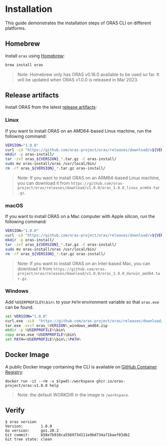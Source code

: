 # Installation

This guide demonstrates the installation steps of ORAS CLI on different platforms.

## Homebrew

Install `oras` using [Homebrew](https://brew.sh/):

```bash
brew install oras
```

> Note: Homebrew only has ORAS v0.16.0 available to be used so far. It will be updated when ORAS v1.0.0 is released in Mar 2023.

## Release artifacts

Install ORAS from the latest [release artifacts](https://github.com/oras-project/oras/releases):

### Linux

If you want to install ORAS on an AMD64-based Linux machine, run the following command:

```bash
VERSION="1.0.0"
curl -LO "https://github.com/oras-project/oras/releases/download/v${VERSION}/oras_${VERSION}_linux_amd64.tar.gz"
mkdir -p oras-install/
tar -zxf oras_${VERSION}_*.tar.gz -C oras-install/
sudo mv oras-install/oras /usr/local/bin/
rm -rf oras_${VERSION}_*.tar.gz oras-install/
```

> Note: If you want to install ORAS on an ARM64-based Linux machine, you can download it from `https://github.com/oras-project/oras/releases/download/v1.0.0/oras_1.0.0_linux_arm64.tar.gz`.

### macOS

If you want to install ORAS on a Mac computer with Apple silicon, run the following command:

```bash
VERSION="1.0.0"
curl -LO "https://github.com/oras-project/oras/releases/download/v${VERSION}/oras_${VERSION}_darwin_arm64.tar.gz"
mkdir -p oras-install/
tar -zxf oras_${VERSION}_*.tar.gz -C oras-install/
sudo mv oras-install/oras /usr/local/bin/
rm -rf oras_${VERSION}_*.tar.gz oras-install/
```

> Note: If you want to install ORAS on an Intel-based Mac, you can download it from `https://github.com/oras-project/oras/releases/download/v1.0.0/oras_1.0.0_darwin_amd64.tar.gz`.

### Windows

Add `%USERPROFILE%\bin\` to your `PATH` environment variable so that `oras.exe` can be found.

```cmd
set VERSION="1.0.0"
curl.exe -sLO  "https://github.com/oras-project/oras/releases/download/v%VERSION%/oras_%VERSION%_windows_amd64.zip"
tar.exe -xvzf oras_%VERSION%_windows_amd64.zip
mkdir -p %USERPROFILE%\bin\
copy oras.exe %USERPROFILE%\bin\
set PATH=%USERPROFILE%\bin\;%PATH%
```

## Docker Image

A public Docker image containing the CLI is available on [GitHub Container Registry](https://github.com/orgs/oras-project/packages/container/package/oras):

```
docker run -it --rm -v $(pwd):/workspace ghcr.io/oras-project/oras:v1.0.0 help
```

> Note: the default WORKDIR in the image is `/workspace`.

## Verify

```shell
$ oras version
Version:        1.0.0
Go version:     go1.20.2
Git commit:     b58e7b910ca556973d111e9bd734a71baef03db2
Git tree state: clean
```